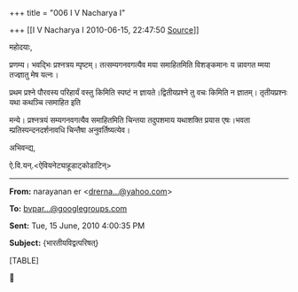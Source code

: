 +++
title = "006 I V Nacharya I"

+++
[[I V Nacharya I	2010-06-15, 22:47:50 [Source](https://groups.google.com/g/bvparishat/c/D3857o0Tk7w)]]



महोदयाः,

प्रणम्य। भवद्भिः प्रश्नत्रय म्पृष्टम्। तत्सम्यगनवगत्यैव मया समाहितमिति विशङ्कमानः य न्नावगत म्मया तज्ज्ञातु मेष यत्नः।

प्रथम प्रश्ने पौरवस्य परिहार्यं वस्तु किमिति स्पष्टं न ज्ञायते।द्वितीयप्रश्ने तु वचः किमिति न ज्ञातम्। तृतीयप्रश्नः यथा कथञ्चि त्समाहित इति

मन्ये। प्रश्नत्रयं सम्यगनवगत्यैव समाहितमिति चिन्तया तदुपशमाय यथाशक्ति प्रयास एषः।भवता म्प्रतिस्पन्दनदर्शनावधि चिन्तैषा अनुवर्तिष्यत्येव।

अभिवन्द्य,

ऐ.वि.यन्.\<ऐवियनेट्याहूडाट्कोडाटिन्>  

------------------------------------------------------------------------

**From:** narayanan er \<[drerna...@yahoo.com]()\>  

**To:** [bvpar...@googlegroups.com]()

  
**Sent:** Tue, 15 June, 2010 4:00:35 PM  

**Subject:** {भारतीयविद्वत्परिषत्}  

  

[TABLE]

  



